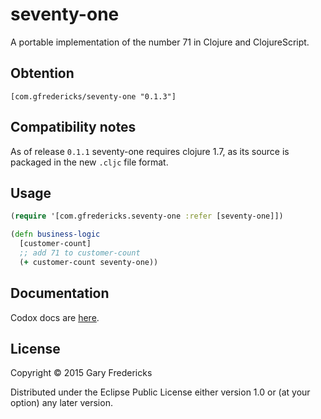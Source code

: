 # seventy-one

A portable implementation of the number 71 in Clojure and ClojureScript.

## Obtention

`[com.gfredericks/seventy-one "0.1.3"]`

## Compatibility notes

As of release `0.1.1` seventy-one requires clojure 1.7, as its source
is packaged in the new `.cljc` file format.

## Usage

``` clojure
(require '[com.gfredericks.seventy-one :refer [seventy-one]])

(defn business-logic
  [customer-count]
  ;; add 71 to customer-count
  (+ customer-count seventy-one))
```

## Documentation

Codox docs are [here](http://gfredericks.github.io/seventy-one/).

## License

Copyright © 2015 Gary Fredericks

Distributed under the Eclipse Public License either version 1.0 or (at
your option) any later version.
